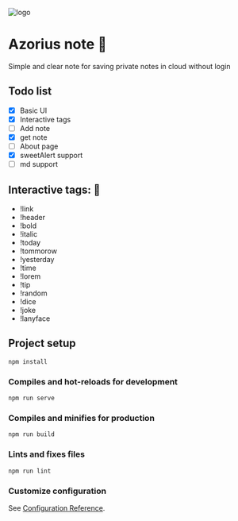 ![logo](https://i.imgur.com/LfMNu2K.png)
# Azorius note :orange_book:

Simple and clear note for saving private notes in cloud without login
## Todo list
- [x] Basic UI
- [x] Interactive tags
- [ ] Add note
- [x] get note
- [ ] About page
- [x] sweetAlert support 
- [ ] md support 
## Interactive tags: :triangular_flag_on_post:	
- !link
- !header
- !bold
- !italic
- !today
- !tommorow
- !yesterday
- !time
- !lorem
- !tip
- !random
- !dice
- !joke
- !lanyface
## Project setup
```
npm install
```

### Compiles and hot-reloads for development
```
npm run serve
```

### Compiles and minifies for production
```
npm run build
```

### Lints and fixes files
```
npm run lint
```

### Customize configuration
See [Configuration Reference](https://cli.vuejs.org/config/).
